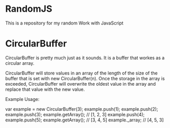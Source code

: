 RandomJS
========

This is a repository for my random Work with JavaScript


CircularBuffer
========

CircularBuffer is pretty much just as it sounds. It is a buffer that workes as a circular array.

CircularBuffer will store values in an array of the length of the size of the buffer that is set with new CircularBuffer(n). Once the storage in the array is exceeded, CircularBuffer will overwrite the oldest value in the array and replace that value with the new value. 

Example Usage:


var example = new CircularBuffer(3);
example.push(1);
example.push(2);
example.push(3);
example.getArray();   // [1, 2, 3]
example.push(4);
example.push(5);
example.getArray();   // [3, 4, 5]
example._array;       // [4, 5, 3]
